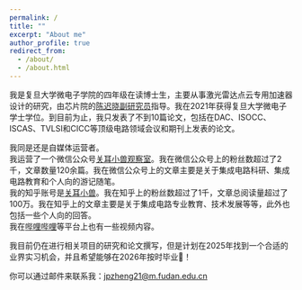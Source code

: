 ```yaml
---
permalink: /
title: ""
excerpt: "About me"
author_profile: true
redirect_from: 
  - /about/
  - /about.html
---
```



我是复旦大学微电子学院的四年级在读博士生，主要从事激光雷达点云专用加速器设计的研究，由芯片院的[陈迟晓副研究员](https://fics.fudan.edu.cn/4c/e6/c39908a412902/page.htm)指导。我在2021年获得复旦大学微电子学士学位。到目前为止，我只发表了不到10篇论文，包括在DAC、ISOCC、ISCAS、TVLSI和CICC等顶级电路领域会议和期刊上发表的论文。

我同是还是自媒体运营者。  
我运营了一个微信公众号[关耳小兽观察室](https://xiaoshou-zheng.github.io/about/gzh/)。我在微信公众号上的粉丝数超过了2千，文章数量120余篇。我在微信公众号上的文章主要是关于集成电路科研、集成电路教育和个人向的游记随笔。  
我的知乎账号是[关耳小兽](https://www.zhihu.com/people/zheng-jia-pei-84)。我在知乎上的粉丝数超过了1千，文章总阅读量超过了100万。我在知乎上的文章主要是关于集成电路专业教育、技术发展等等，此外也包括一些个人向的回答。  
我在[哔哩哔哩](https://space.bilibili.com/222349399?spm_id_from=333.1007.0.0)等平台上也有一些视频内容。

我目前仍在进行相关项目的研究和论文撰写，但是计划在2025年找到一个合适的业界实习机会，并且希望能够在2026年按时毕业🙏！

你可以通过邮件来联系我：jpzheng21@m.fudan.edu.cn
